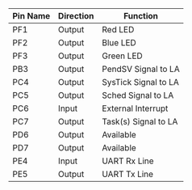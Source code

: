 | Pin Name | Direction | Function |
| -------- | -------- | -------- |
| PF1 | Output | Red LED |
| PF2 | Output | Blue LED |
| PF3 | Output | Green LED |
| PB3 | Output | PendSV Signal to LA |
| PC4 | Output | SysTick Signal to LA |
| PC5 | Output | Sched Signal to LA |
| PC6 | Input  | External Interrupt |
| PC7 | Output | Task(s) Signal to LA |
| PD6 | Output | Available |
| PD7 | Output | Available |
| PE4 | Input  | UART Rx Line |
| PE5 | Output | UART Tx Line |
